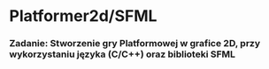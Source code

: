 # Platformer2d/SFML
### Zadanie: Stworzenie gry Platformowej w grafice 2D, przy wykorzystaniu języka (C/C++) oraz biblioteki SFML


